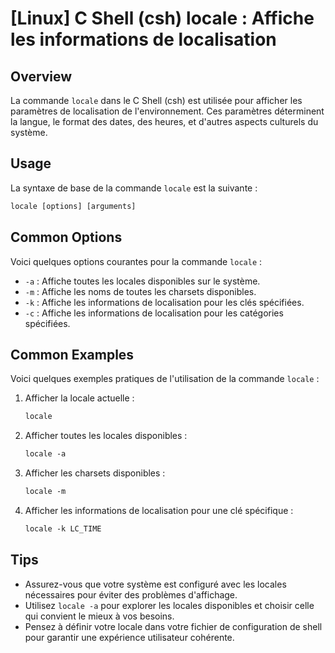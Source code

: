 # [Linux] C Shell (csh) locale : Affiche les informations de localisation

## Overview
La commande `locale` dans le C Shell (csh) est utilisée pour afficher les paramètres de localisation de l'environnement. Ces paramètres déterminent la langue, le format des dates, des heures, et d'autres aspects culturels du système.

## Usage
La syntaxe de base de la commande `locale` est la suivante :

```csh
locale [options] [arguments]
```

## Common Options
Voici quelques options courantes pour la commande `locale` :

- `-a` : Affiche toutes les locales disponibles sur le système.
- `-m` : Affiche les noms de toutes les charsets disponibles.
- `-k` : Affiche les informations de localisation pour les clés spécifiées.
- `-c` : Affiche les informations de localisation pour les catégories spécifiées.

## Common Examples
Voici quelques exemples pratiques de l'utilisation de la commande `locale` :

1. Afficher la locale actuelle :
   ```csh
   locale
   ```

2. Afficher toutes les locales disponibles :
   ```csh
   locale -a
   ```

3. Afficher les charsets disponibles :
   ```csh
   locale -m
   ```

4. Afficher les informations de localisation pour une clé spécifique :
   ```csh
   locale -k LC_TIME
   ```

## Tips
- Assurez-vous que votre système est configuré avec les locales nécessaires pour éviter des problèmes d'affichage.
- Utilisez `locale -a` pour explorer les locales disponibles et choisir celle qui convient le mieux à vos besoins.
- Pensez à définir votre locale dans votre fichier de configuration de shell pour garantir une expérience utilisateur cohérente.